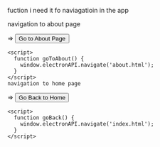 fuction i need it fo naviagatioin in the app



navigation to about page

 =>
 <button onclick="goToAbout()">Go to About Page</button>

    <script>
      function goToAbout() {
        window.electronAPI.navigate('about.html');
      }
    </script>
    navigation to home page

 =>
  <button onclick="goBack()">Go Back to Home</button>

    <script>
      function goBack() {
        window.electronAPI.navigate('index.html');
      }
    </script>